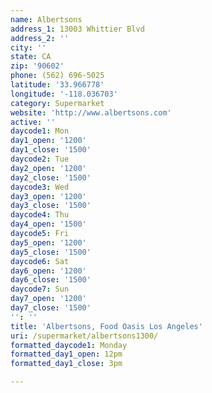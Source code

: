 ```yaml
---
name: Albertsons
address_1: 13003 Whittier Blvd
address_2: ''
city: ''
state: CA
zip: '90602'
phone: (562) 696-5025
latitude: '33.966778'
longitude: '-118.036703'
category: Supermarket
website: 'http://www.albertsons.com'
active: ''
daycode1: Mon
day1_open: '1200'
day1_close: '1500'
daycode2: Tue
day2_open: '1200'
day2_close: '1500'
daycode3: Wed
day3_open: '1200'
day3_close: '1500'
daycode4: Thu
day4_open: '1500'
daycode5: Fri
day5_open: '1200'
day5_close: '1500'
daycode6: Sat
day6_open: '1200'
day6_close: '1500'
daycode7: Sun
day7_open: '1200'
day7_close: '1500'
'': ''
title: 'Albertsons, Food Oasis Los Angeles'
uri: /supermarket/albertsons1300/
formatted_daycode1: Monday
formatted_day1_open: 12pm
formatted_day1_close: 3pm

---
```

